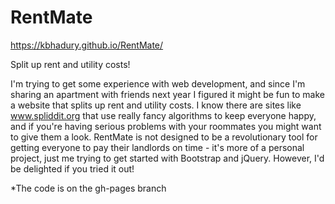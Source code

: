 # RentMate
https://kbhadury.github.io/RentMate/

Split up rent and utility costs!

I'm trying to get some experience with web development, and since I'm sharing an apartment with friends next year I figured
it might be fun to make a website that splits up rent and utility costs.  I know there are sites like www.spliddit.org
that use really fancy algorithms to keep everyone happy, and if you're having serious problems with your roommates you might want
to give them a look.  RentMate is not designed to be a revolutionary tool for getting everyone to pay their landlords on time - 
it's more of a personal project, just me trying to get started with Bootstrap and jQuery.  However, I'd be delighted if you tried it
out!

*The code is on the gh-pages branch
